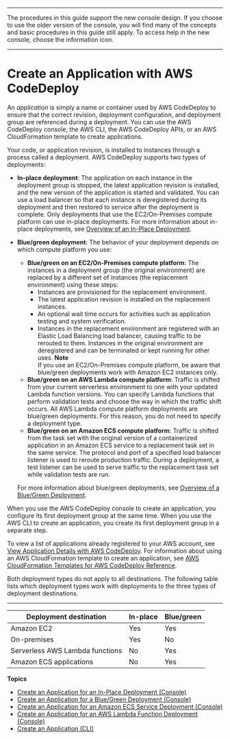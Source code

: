 --------

 The procedures in this guide support the new console design\. If you choose to use the older version of the console, you will find many of the concepts and basic procedures in this guide still apply\. To access help in the new console, choose the information icon\. 

--------

# Create an Application with AWS CodeDeploy<a name="applications-create"></a>

An *application* is simply a name or container used by AWS CodeDeploy to ensure that the correct revision, deployment configuration, and deployment group are referenced during a deployment\. You can use the AWS CodeDeploy console, the AWS CLI, the AWS CodeDeploy APIs, or an AWS CloudFormation template to create applications\.

Your code, or application revision, is installed to instances through a process called a deployment\. AWS CodeDeploy supports two types of deployments: 
+ **In\-place deployment**: The application on each instance in the deployment group is stopped, the latest application revision is installed, and the new version of the application is started and validated\. You can use a load balancer so that each instance is deregistered during its deployment and then restored to service after the deployment is complete\. Only deployments that use the EC2/On\-Premises compute platform can use in\-place deployments\. For more information about in\-place deployments, see [Overview of an In\-Place Deployment](welcome.md#welcome-deployment-overview-in-place)\.
+ **Blue/green deployment**: The behavior of your deployment depends on which compute platform you use:
  + **Blue/green on an EC2/On\-Premises compute platform**: The instances in a deployment group \(the original environment\) are replaced by a different set of instances \(the replacement environment\) using these steps:
    + Instances are provisioned for the replacement environment\.
    + The latest application revision is installed on the replacement instances\.
    + An optional wait time occurs for activities such as application testing and system verification\.
    + Instances in the replacement environment are registered with an Elastic Load Balancing load balancer, causing traffic to be rerouted to them\. Instances in the original environment are deregistered and can be terminated or kept running for other uses\.
**Note**  
If you use an EC2/On\-Premises compute platform, be aware that blue/green deployments work with Amazon EC2 instances only\.
  + **Blue/green on an AWS Lambda compute platform**: Traffic is shifted from your current serverless environment to one with your updated Lambda function versions\. You can specify Lambda functions that perform validation tests and choose the way in which the traffic shift occurs\. All AWS Lambda compute platform deployments are blue/green deployments\. For this reason, you do not need to specify a deployment type\. 
  + **Blue/green on an Amazon ECS compute platform**: Traffic is shifted from the task set with the original version of a containerized application in an Amazon ECS service to a replacement task set in the same service\. The protocol and port of a specified load balancer listener is used to reroute production traffic\. During a deployment, a test listener can be used to serve traffic to the replacement task set while validation tests are run\. 

  For more information about blue/green deployments, see [Overview of a Blue/Green Deployment](welcome.md#welcome-deployment-overview-blue-green)\.

When you use the AWS CodeDeploy console to create an application, you configure its first deployment group at the same time\. When you use the AWS CLI to create an application, you create its first deployment group in a separate step\.

To view a list of applications already registered to your AWS account, see [View Application Details with AWS CodeDeploy](applications-view-details.md)\. For information about using an AWS CloudFormation template to create an application, see [AWS CloudFormation Templates for AWS CodeDeploy Reference](reference-cloudformation-templates.md)\.

 Both deployment types do not apply to all destinations\. The following table lists which deployment types work with deployments to the three types of deployment destinations\.


****  

| Deployment destination | In\-place | Blue/green | 
| --- | --- | --- | 
| Amazon EC2  | Yes | Yes | 
| On\-premises | Yes | No | 
| Serverless AWS Lambda functions | No | Yes | 
| Amazon ECS applications | No | Yes | 

**Topics**
+ [Create an Application for an In\-Place Deployment \(Console\)](applications-create-in-place.md)
+ [Create an Application for a Blue/Green Deployment \(Console\)](applications-create-blue-green.md)
+ [Create an Application for an Amazon ECS Service Deployment \(Console\)](applications-create-ecs.md)
+ [Create an Application for an AWS Lambda Function Deployment \(Console\)](applications-create-lambda.md)
+ [Create an Application \(CLI\)](applications-create-cli.md)